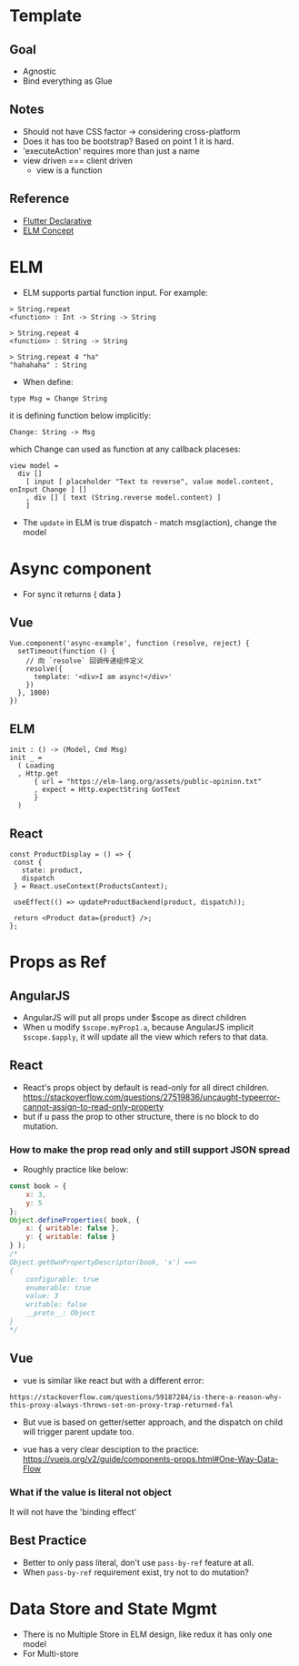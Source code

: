 # Template
## Goal
- Agnostic
- Bind everything as Glue

## Notes
- Should not have CSS factor -> considering cross-platform
- Does it has too be bootstrap? Based on point 1 it is hard.
- 'executeAction' requires more than just a name
- view driven === client driven
  - view is a function

## Reference
- [Flutter Declarative](https://flutter.dev/docs/get-started/flutter-for/declarative)
- [ELM Concept](https://guide.elm-lang.org/webapps/structure.html)

# ELM
- ELM supports partial function input. For example:
```
> String.repeat
<function> : Int -> String -> String

> String.repeat 4
<function> : String -> String

> String.repeat 4 "ha"
"hahahaha" : String
```

- When define:
```
type Msg = Change String
```
  it is defining function below implicitly:
```
Change: String -> Msg
```
  which Change can used as function at any callback placeses:
```
view model =
  div []
    [ input [ placeholder "Text to reverse", value model.content, onInput Change ] []
    , div [] [ text (String.reverse model.content) ]
    ]
```

- The `update` in ELM is true dispatch - match msg(action), change the model

# Async component
- For sync it returns { data }

## Vue
```
Vue.component('async-example', function (resolve, reject) {
  setTimeout(function () {
    // 向 `resolve` 回调传递组件定义
    resolve({
      template: '<div>I am async!</div>'
    })
  }, 1000)
})
```
## ELM
```
init : () -> (Model, Cmd Msg)
init _ =
  ( Loading
  , Http.get
      { url = "https://elm-lang.org/assets/public-opinion.txt"
      , expect = Http.expectString GotText
      }
  )
```

## React
```
const ProductDisplay = () => {
 const {
   state: product,
   dispatch
 } = React.useContext(ProductsContext);

 useEffect(() => updateProductBackend(product, dispatch));

 return <Product data={product} />;
};
```

# Props as Ref
## AngularJS
- AngularJS will put all props under $scope as direct children
- When u modify `$scope.myProp1.a`, because AngularJS implicit `$scope.$apply`, it will update all the view which refers to that data.

## React
- React's props object by default is read-only for all direct children.
  https://stackoverflow.com/questions/27519836/uncaught-typeerror-cannot-assign-to-read-only-property
- but if u pass the prop to other structure, there is no block to do mutation.
### How to make the prop read only and still support JSON spread
- Roughly practice like below:
```javascript
const book = {
    x: 3,
    y: 5
};
Object.defineProperties( book, {
    x: { writable: false },
    y: { writable: false }
} );
/*
Object.getOwnPropertyDescriptor(book, 'x') ==>
{
    configurable: true
    enumerable: true
    value: 3
    writable: false
    __proto__: Object
}
*/
```

## Vue
- vue is similar like react but with a different  error:
```
https://stackoverflow.com/questions/59187284/is-there-a-reason-why-this-proxy-always-throws-set-on-proxy-trap-returned-fal
```
- But vue is based on getter/setter approach, and the dispatch on child will trigger parent update too.

- vue has a very clear desciption to the practice:
https://vuejs.org/v2/guide/components-props.html#One-Way-Data-Flow

### What if the value is literal not object
It will not have the 'binding effect'

## Best Practice
- Better to only pass literal, don't use `pass-by-ref` feature at all.
- When `pass-by-ref` requirement exist, try not to do mutation?

# Data Store and State Mgmt
- There is no Multiple Store in ELM design, like redux it has only one model
- For Multi-store
